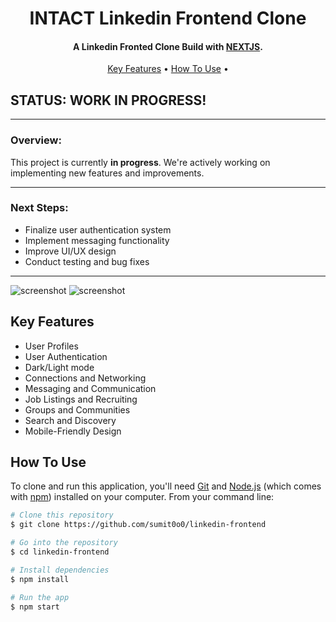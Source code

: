 <h1 align="center">
  INTACT Linkedin Frontend Clone
  <br>
</h1>

<h4 align="center">A Linkedin Fronted Clone Build with <a href="https://nextjs.org/" target="_blank">NEXTJS</a>.</h4>

<div>

<p align="center">
  <a href="#key-features">Key Features</a> •
  <a href="#how-to-use">How To Use</a> •
</p>

## STATUS: WORK IN PROGRESS!

---

### **Overview:**

This project is currently **in progress**. We're actively working on implementing new features and improvements.

---

### **Next Steps:**

- Finalize user authentication system
- Implement messaging functionality
- Improve UI/UX design
- Conduct testing and bug fixes

---

![screenshot]()
![screenshot]()

## Key Features

- User Profiles
- User Authentication
- Dark/Light mode
- Connections and Networking
- Messaging and Communication
- Job Listings and Recruiting
- Groups and Communities
- Search and Discovery
- Mobile-Friendly Design

## How To Use

To clone and run this application, you'll need [Git](https://git-scm.com) and [Node.js](https://nodejs.org/en/download/) (which comes with [npm](http://npmjs.com)) installed on your computer. From your command line:

```bash
# Clone this repository
$ git clone https://github.com/sumit0o0/linkedin-frontend

# Go into the repository
$ cd linkedin-frontend

# Install dependencies
$ npm install

# Run the app
$ npm start
```
